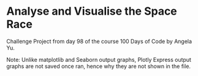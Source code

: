 # Analyse and Visualise the Space Race
Challenge Project from day 98 of the course 100 Days of Code by Angela Yu.


Note: Unlike matplotlib and Seaborn output graphs, Plotly Express output graphs are not saved once ran, hence why they are not shown in the file.
